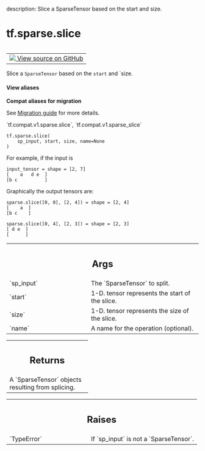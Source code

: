description: Slice a SparseTensor based on the start and size.

<div itemscope itemtype="http://developers.google.com/ReferenceObject">
<meta itemprop="name" content="tf.sparse.slice" />
<meta itemprop="path" content="Stable" />
</div>

# tf.sparse.slice

<!-- Insert buttons and diff -->

<table class="tfo-notebook-buttons tfo-api nocontent" align="left">
<td>
  <a target="_blank" href="https://github.com/tensorflow/tensorflow/blob/r2.3/tensorflow/python/ops/sparse_ops.py#L1070-L1117">
    <img src="https://www.tensorflow.org/images/GitHub-Mark-32px.png" />
    View source on GitHub
  </a>
</td>
</table>



Slice a `SparseTensor` based on the `start` and `size.

<section class="expandable">
  <h4 class="showalways">View aliases</h4>
  <p>
<b>Compat aliases for migration</b>
<p>See
<a href="https://www.tensorflow.org/guide/migrate">Migration guide</a> for
more details.</p>
<p>`tf.compat.v1.sparse.slice`, `tf.compat.v1.sparse_slice`</p>
</p>
</section>

<pre class="devsite-click-to-copy prettyprint lang-py tfo-signature-link">
<code>tf.sparse.slice(
    sp_input, start, size, name=None
)
</code></pre>



<!-- Placeholder for "Used in" -->

For example, if the input is

    input_tensor = shape = [2, 7]
    [    a   d e  ]
    [b c          ]

Graphically the output tensors are:

    sparse.slice([0, 0], [2, 4]) = shape = [2, 4]
    [    a  ]
    [b c    ]

    sparse.slice([0, 4], [2, 3]) = shape = [2, 3]
    [ d e  ]
    [      ]

<!-- Tabular view -->
 <table class="responsive fixed orange">
<colgroup><col width="214px"><col></colgroup>
<tr><th colspan="2"><h2 class="add-link">Args</h2></th></tr>

<tr>
<td>
`sp_input`
</td>
<td>
The `SparseTensor` to split.
</td>
</tr><tr>
<td>
`start`
</td>
<td>
1-D. tensor represents the start of the slice.
</td>
</tr><tr>
<td>
`size`
</td>
<td>
1-D. tensor represents the size of the slice.
</td>
</tr><tr>
<td>
`name`
</td>
<td>
A name for the operation (optional).
</td>
</tr>
</table>



<!-- Tabular view -->
 <table class="responsive fixed orange">
<colgroup><col width="214px"><col></colgroup>
<tr><th colspan="2"><h2 class="add-link">Returns</h2></th></tr>
<tr class="alt">
<td colspan="2">
A `SparseTensor` objects resulting from splicing.
</td>
</tr>

</table>



<!-- Tabular view -->
 <table class="responsive fixed orange">
<colgroup><col width="214px"><col></colgroup>
<tr><th colspan="2"><h2 class="add-link">Raises</h2></th></tr>

<tr>
<td>
`TypeError`
</td>
<td>
If `sp_input` is not a `SparseTensor`.
</td>
</tr>
</table>

